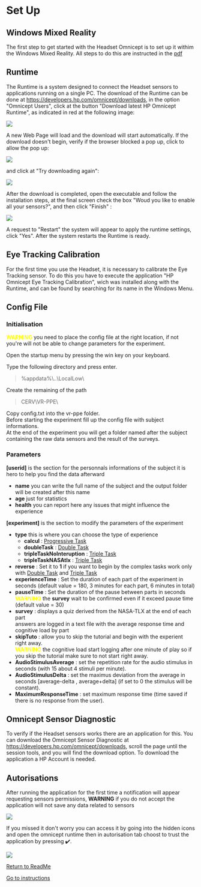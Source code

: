 # Set Up

## Windows Mixed Reality

The first step to get started with the Headset Omnicept is to set up it withim the Windows Mixed Reality. All steps to do this are instructed in the [pdf](./Images/Headset_Set-Up.pdf)

## Runtime 

The Runtime is a system designed to connect the Headset sensors to applications running on a single PC. The download of the Runtime can be done at  https://developers.hp.com/omnicept/downloads, in the option "Omnicept Users", click at the button "Download latest HP Omnicept Runtime", as indicated in red at the following image:

![](/Instructions/Images/ButtonDownloadRuntime.png)

A new Web Page will load and the download will start automatically. If the download doesn't begin, verify if the browser blocked a pop up, click to allow the pop up:

![](/Instructions/Images/PopUpAllow.png)
 
and click at "Try downloading again":

![](/Instructions/Images/TryDownloadAgain.png)

After the download is completed, open the executable and follow the installation steps, at the final screen check the box "Woud you like to enable all your sensors?", and then click "Finish" :

![](/Instructions/Images/EnableSensors.png)

A request to "Restart" the system will appear to apply the runtime settings, click "Yes". After the system restarts the Runtime is ready.

## Eye Tracking Calibration

For the first time you use the Headset, it is necessary to calibrate the Eye Tracking sensor. To do this you have to execute the application "HP Omnicept Eye Tracking Calibration", wich was installed along with the Runtime, and can be found by searching for its name in the Windows Menu.

## Config File

### Initialisation

<span style="color:yellow">**WARNING**</span> you need to place the config file at the right location, if not you're will not be able to change parameters for the experiment.<br>

Open the startup menu by pressing the win key on your keyboard.

Type the following directory and press enter.    
> %appdata%\\..\LocalLow\

Create the remaining of the path 
> CERV\VR-PPE\  

Copy config.txt into the vr-ppe folder.<br>
Before starting the experiment fill up the config file with subject informations.<br>
At the end of the experiment you will get a folder named after the subject containing the raw data sensors and the result of the surveys.

### Parameters

**[userid]** is the section for the personnals informations of the subject it is hero to help you find the data afterward

* **name** you can write the full name of the subject and the output folder will be created after this name
* **age** just for statistics
* **health** you can report here any issues that might influence the experience
  
**[experiment]** is the section to modify the parameters of the experiment
* **type** this is where you can choose the type of experience
  * **calcul** : [Progressive Task](./instructions.md#progressive-task)
  * **doubleTask** : [Double Task](./instructions.md#double-task)
  * **tripleTaskNoInteruption** : [Triple Task](./instructions.md#triple-task)
  * **tripleTaskNASAtlx** : [Triple Task](./instructions.md#triple-task)
* **reverse** : Set it to **1** if you want to begin by the complex tasks work only with [Double Task](./instructions.md#double-task) and [Triple Task](./instructions.md#triple-task)
* **experienceTime** : Set the duration of each part of the experiment in seconds (default value = 180, 3 minutes for each part, 6 minutes in total)
* **pauseTime** : Set the duration of the pause between parts in seconds<br>
  <span style="color:yellow">**WARNING**</span> the **survey** wait to be confirmed even if it exceed pause time <br>
  (default value = 30)
* **survey** : displays a quiz derived from the NASA-TLX at the end of each part<br>answers are logged in a text file with the average response time and cognitive load by part
* **skipTuto** : allow you to skip the tutorial and begin with the experient right away.<br><span style="color:yellow">**WARNING**</span> the cognitive load start logging after one minute of play so if you skip the tutorial make sure to not start right away.
* **AudioStimulusAverage** : set the repetition rate for the audio stimulus in seconds (with 15 about 4 stimuli per minute).
* **AudioStimulusDelta** : set the maximus deviation from the average in seconds [average-delta , average+delta] (if set to 0 the stimulus will be constant).
* **MaximumResponseTime** : set maximum response time (time saved if there is no response from the user).
  
## Omnicept Sensor Diagnostic
To verify if the Headset sensors works there are an application for this. You can download the Omnicept Sensor Diagnostic at https://developers.hp.com/omnicept/downloads, scroll the page until the session tools, and you will find the download option. To download the application a HP Account is needed.

## Autorisations

After running the application for the first time a notification will appear requesting sensors permissions, **WARNING** if you do not accept the application will not save any data related to sensors

![](/Instructions/Images/Notification.png)

If you missed it don't worry you can access it by going into the hidden icons and open the omnicept runtime then in autorisation tab choost to trust the application by pressing ✔️.

![](/Instructions/Images/Runtime.png)

[Return to ReadMe](./../ReadMe.md)

[Go to instructions](./instructions.md) 

